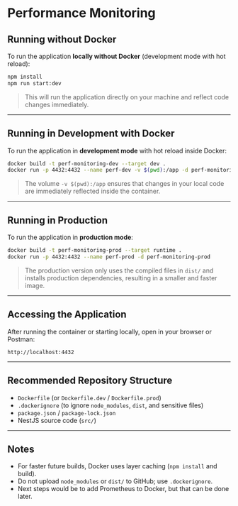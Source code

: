 # Performance Monitoring

## Running without Docker

To run the application **locally without Docker** (development mode with hot reload):

```bash
npm install
npm run start:dev
```

> This will run the application directly on your machine and reflect code changes immediately.

---

## Running in Development with Docker

To run the application in **development mode** with hot reload inside Docker:

```bash
docker build -t perf-monitoring-dev --target dev .
docker run -p 4432:4432 --name perf-dev -v $(pwd):/app -d perf-monitoring-dev
```

> The volume `-v $(pwd):/app` ensures that changes in your local code are immediately reflected inside the container.

---

## Running in Production

To run the application in **production mode**:

```bash
docker build -t perf-monitoring-prod --target runtime .
docker run -p 4432:4432 --name perf-prod -d perf-monitoring-prod
```

> The production version only uses the compiled files in `dist/` and installs production dependencies, resulting in a smaller and faster image.

---

## Accessing the Application

After running the container or starting locally, open in your browser or Postman:

```
http://localhost:4432
```

---

## Recommended Repository Structure

- `Dockerfile` (or `Dockerfile.dev` / `Dockerfile.prod`)
- `.dockerignore` (to ignore `node_modules`, `dist`, and sensitive files)
- `package.json` / `package-lock.json`
- NestJS source code (`src/`)

---

## Notes

- For faster future builds, Docker uses layer caching (`npm install` and build).
- Do not upload `node_modules` or `dist/` to GitHub; use `.dockerignore`.
- Next steps would be to add Prometheus to Docker, but that can be done later.

